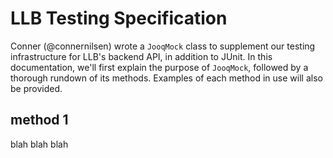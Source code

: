 # LLB Testing Specification

Conner (@connernilsen) wrote a `JooqMock` class to supplement our testing infrastructure for LLB's backend API, in addition to JUnit. In this documentation, we'll first explain the purpose of `JooqMock`, followed by a thorough rundown of its methods. Examples of each method in use will also be provided.

## method 1
blah blah blah